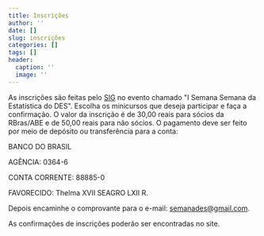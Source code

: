 ```yaml
---
title: Inscrições
author: ''
date: []
slug: inscrições
categories: []
tags: []
header:
  caption: ''
  image: ''
---
```



As inscrições são feitas pelo [SIG](https://sig.ufla.br/modulos/publico/eventos/index.php) no evento chamado "I Semana Semana da Estatística do DES". Escolha os minicursos que deseja participar e faça a confirmação. O valor da inscrição é de 30,00 reais para sócios da RBras/ABE e de 50,00 reais para não sócios.
O pagamento deve ser feito por meio de depósito ou transferência para a conta:

BANCO DO BRASIL

AGÊNCIA: 0364-6

CONTA CORRENTE: 88885-0

FAVORECIDO: Thelma XVII SEAGRO LXII R.

Depois encaminhe o comprovante para o e-mail: semanades@gmail.com. 

As confirmações de inscrições poderão ser encontradas no site. 